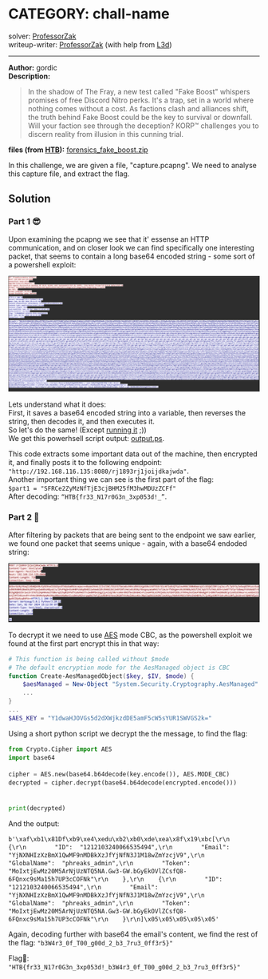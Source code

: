 
# CATEGORY: chall-name
solver: [ProfessorZak](https://github.com/ProfessorZak)  
writeup-writer: [ProfessorZak](https://github.com/ProfessorZak) (with help from [L3d](https://github.com/imL3d))
___
**Author:** gordic  
**Description:**
> In the shadow of The Fray, a new test called "Fake Boost" whispers promises of free Discord Nitro perks. It's a trap, set in a world where nothing comes without a cost. As factions clash and alliances shift, the truth behind Fake Boost could be the key to survival or downfall. Will your faction see through the deception? KORP™ challenges you to discern reality from illusion in this cunning trial.  

**files (from [HTB](https://github.com/hackthebox/cyber-apocalypse-2024)):** [forensics_fake_boost.zip](https://github.com/hackthebox/cyber-apocalypse-2024/raw/main/forensics/%5BEasy%5D%20Fake%20Boost/release/forensics_fake_boost.zip)

In this challenge, we are given a file, "capture.pcapng". We need to analyse this capture file, and extract the flag.

## Solution


### Part 1 😎

Upon examining the pcapng we see that it' essense an HTTP communication, and on closer look we can find specifically one interesting packet, that seems to contain a long base64 encoded string - some sort of a powershell exploit:  

![screenshot1](_images/screenshot1.png)  

Lets understand what it does:  
First, it saves a base64 encoded string into a variable, then reverses the string, then decodes it, and then executes it.  
So let's do the same! (Except [running it](_images/ran.gif) ;))  
We get this powerhsell script output: [output.ps](files/output.ps1).  
  
This code extracts some important data out of the machine, then encrypted it, and finally posts it to the following endpoint: `"http://192.168.116.135:8080/rj1893rj1joijdkajwda"`.  
Another important thing we can see is the first part of the flag:  
`$part1 = "SFRCe2ZyMzNfTjE3cjBHM25fM3hwMDUzZCFf"`  
After decoding: `“HTB{fr33_N17r0G3n_3xp053d!_”`.  


### Part 2 🥂


After filtering by packets that are being sent to the endpoint we saw earlier, we found one packet that seems unique - again, with a base64 endoded string:

![screenshot2](_images/screenshot2.png)  

To decrypt it we need to use [AES](https://en.wikipedia.org/wiki/Advanced_Encryption_Standard) mode CBC, as the powershell exploit we found at the first part encrypt this in that way:  
```ps1
# This function is being called without $mode
# The default encryption mode for the AesManaged object is CBC
function Create-AesManagedObject($key, $IV, $mode) {
    $aesManaged = New-Object "System.Security.Cryptography.AesManaged"
    ...
}
...
$AES_KEY = "Y1dwaHJOVGs5d2dXWjkzdDE5amF5cW5sYUR1SWVGS2k="
```
Using a short python script we decrypt the the message, to find the flag:
```python
from Crypto.Cipher import AES
import base64

cipher = AES.new(base64.b64decode(key.encode()), AES.MODE_CBC)
decrypted = cipher.decrypt(base64.b64decode(encrypted.encode()))


print(decrypted)
```
And the output:  
```
b'\xaf\xb1\x81Df\xb9\xe4\xedu\xb2\xb0\xde\xea\x8f\x19\xbc[\r\n    {\r\n        "ID":  "1212103240066535494",\r\n        "Email":  "YjNXNHIzXzBmX1QwMF9nMDBkXzJfYjNfN3J1M18wZmYzcjV9",\r\n        "GlobalName":  "phreaks_admin",\r\n        "Token":  "MoIxtjEwMz20M5ArNjUzNTQ5NA.Gw3-GW.bGyEkOVlZCsfQ8-6FQnxc9sMa15h7UP3cCOFNk"\r\n    },\r\n    {\r\n        "ID":  "1212103240066535494",\r\n        "Email":  "YjNXNHIzXzBmX1QwMF9nMDBkXzJfYjNfN3J1M18wZmYzcjV9",\r\n        "GlobalName":  "phreaks_admin",\r\n        "Token":  "MoIxtjEwMz20M5ArNjUzNTQ5NA.Gw3-GW.bGyEkOVlZCsfQ8-6FQnxc9sMa15h7UP3cCOFNk"\r\n    }\r\n]\x05\x05\x05\x05\x05'
```
Again, decoding further with base64 the email's content, we find the rest of the flag: `"b3W4r3_0f_T00_g00d_2_b3_7ru3_0ff3r5}"`  
  
Flag🚩:  
`"HTB{fr33_N17r0G3n_3xp053d!_b3W4r3_0f_T00_g00d_2_b3_7ru3_0ff3r5}"`  
